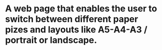 # A web page that enables the user to switch between different paper pizes and layouts like A5-A4-A3 / portrait or landscape.
